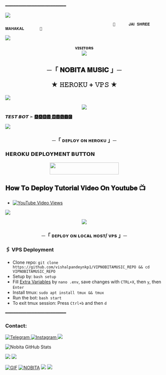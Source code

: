 ━━━━━━━━━━━━━━━━━━━━━━━
<p align="left">

<img src="https://user-images.githubusercontent.com/73097560/115834477-dbab4500-a447-11eb-908a-139a6edaec5c.gif">

    
                                                    🔱      𝐉𝐀𝐈 𝐒𝐇𝐑𝐄𝐄 𝐌𝐀𝐇𝐀𝐊𝐀𝐋       🔱
    
 <img src="https://user-images.githubusercontent.com/73097560/115834477-dbab4500-a447-11eb-908a-139a6edaec5c.gif">


<p align="center">
    <b>ᴠɪsɪᴛᴏʀs</b><br>
    <img align="middle" src="https://profile-counter.glitch.me/NOBITA-BOT-MAKER/count.svg" />
</p>

<h2 align="center">
    ─「 𝐍𝐎𝐁𝐈𝐓𝐀 𝐌𝐔𝐒𝐈𝐂  」─

★ 𝙷𝙴𝚁𝙾𝙺𝚄 + 𝚅𝙿𝚂 ★
</h2>
<img src="https://readme-typing-svg.herokuapp.com?color=FF0000&width=420&lines=♦𝙳𝙴𝙿𝙻𝙾𝚈+𝙾𝙽+𝙷𝙴𝚁𝙾𝙺𝚄♦;♨️+𝙽𝙾+𝙷𝙴𝚁𝙾𝙺𝚄+𝙱𝙰𝙽+𝙸𝚂𝚂𝚄𝙴+𝙰𝙻𝚂𝙾+𝚅𝙿𝚂+𝙳𝙴𝙿𝙻𝙾𝚈+📍+𝙿𝚁𝙴𝚂𝙴𝙽𝚃;🎭+𝙿𝙾𝚆𝙴𝚁𝙳+𝙱𝚈+𝙽𝙾𝙱𝙸𝚃𝙰+𝙱𝙾𝚃+𝙼𝙰𝙺𝙴𝚁+🎭">

<p align="center">
    <img src="https://envs.sh/wWo.jpg">
</p>

**𝙏𝙀𝙎𝙏 𝘽𝙊𝙏 ➣ [🅰🅰🆁🆄 🅼🆄🆂🅸🅲 ](https://t.me/aaru_music_xbot)**

<img src="https://readme-typing-svg.herokuapp.com?color=FF0000&width=420&lines=⚠️𝐋𝐀𝐔𝐃𝐄+𝐒𝐀𝐁𝐒𝐄+𝐏𝐄𝐇𝐋𝐄+𝐅𝐑𝐎𝐊+𝐊𝐑+𝐋𝐄⚠️">

<h3 align="center">
    ─「 ᴅᴇᴩʟᴏʏ ᴏɴ ʜᴇʀᴏᴋᴜ 」─
</h3>

<h3> 𝗛𝗘𝗥𝗢𝗞𝗨 𝗗𝗘𝗣𝗟𝗢𝗬𝗠𝗘𝗡𝗧 𝗕𝗨𝗧𝗧𝗢𝗡 </h3>

<p align="center">
    <a href="https://dashboard.heroku.com/new?template=https://github.com/vishalpandeynkp1/VIPNOBITAMUSIC_REPO">
        <img src="https://img.shields.io/badge/Deploy%20On%20Heroku-bringle?style=for-the-badge&logo=heroku" width="220" height="38.45"/>
    </a>
</p>

## 𝐇𝐨𝐰 𝐓𝐨 𝐃𝐞𝐩𝐥𝐨𝐲 𝐓𝐮𝐭𝐨𝐫𝐢𝐚𝐥 𝐕𝐢𝐝𝐞𝐨 𝐎𝐧 𝐘𝐨𝐮𝐭𝐮𝐛𝐞 📺

- [![YouTube Video Views](https://img.shields.io/youtube/views/U8T5W3J1FNo?label=Tutorial+•+Heroku+•&style=social)](https://youtu.be/U8T5W3J1FNo)

<img src="https://readme-typing-svg.herokuapp.com?color=FF0000&width=420&lines=⚠️𝐊𝐎𝐈+𝐃𝐈𝐊𝐊𝐀𝐓+𝐌𝐒𝐆+𝐊𝐑">
<p align="center">
    <a href="https://telegram.me/ll_NOBITA_BOT_DEVLOPER_ll">
        <img src="https://img.shields.io/badge/-☆ησвιтα вσт мαкєя%20☆-blue.svg?style=for-the-badge&logo=Telegram">
    </a>
</p>

<h3 align="center">
    ─「 ᴅᴇᴩʟᴏʏ ᴏɴ ʟᴏᴄᴀʟ ʜᴏsᴛ/ ᴠᴘs 」─
</h3>

### 🖇 VPS Deployment
- Clone repo: `git clone https://github.com/vishalpandeynkp1/VIPNOBITAMUSIC_REPO && cd VIPNOBITAMUSIC_REPO`
- Setup by: `bash setup`
- Fill [Extra Variables](https://github.com/vishalpandeynkp1/VIPNOBITAMUSIC_REPO/blob/master/sample.env) by `nano .env`, save changes with `CTRL+X`, then `y`, then `Enter`
- Install tmux: `sudo apt install tmux && tmux`
- Run the bot: `bash start`
- To exit tmux session: Press `Ctrl+b` and then `d`

━━━━━━━━━━━━━━━━━━━━━━━

### Contact:
<a href="https://t.me/ll_NOBITA_BOT_DEVLOPER_ll">
    <img title="Telegram" src="https://img.shields.io/badge/Telegram-%23000000.svg?&style=for-the-badge&logo=telegram&logoColor=61DAFB">
</a>
<a href="https://instagram.com/NOBITA_BOT_MAKER">
    <img title="Instagram" src="https://img.shields.io/badge/instagram-%23E4405F.svg?&style=for-the-badge&logo=instagram&logoColor=white">
</a>


<img src="https://user-images.githubusercontent.com/73097560/115834477-dbab4500-a447-11eb-908a-139a6edaec5c.gif">

![Nobita GitHub Stats](https://github-readme-stats.vercel.app/api?username=vishalpandeynkp1&theme=flag-india)


<img src="https://user-images.githubusercontent.com/73097560/115834477-dbab4500-a447-11eb-908a-139a6edaec5c.gif">

<img src="https://user-images.githubusercontent.com/73097560/115834477-dbab4500-a447-11eb-908a-139a6edaec5c.gif">

 [![GIF](https://github.com/vishalpandeynkp1/VIPNOBITAMUSIC_REPO/blob/main/VIPNOBITAMUSIC.gif)](https://github.com/vishalpandeynkp1)
   [![NOBITA](https://github-stats-alpha.vercel.app/api?username=vishalpandeynkp1 "NOBITA")](https://github-stats-alpha.vercel.app/api?username=vishalpandeynkp1 "NOBITA")
<img src="https://user-images.githubusercontent.com/73097560/115834477-dbab4500-a447-11eb-908a-139a6edaec5c.gif">
<img src="https://user-images.githubusercontent.com/73097560/115834477-dbab4500-a447-11eb-908a-139a6edaec5c.gif">




